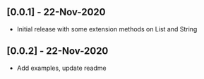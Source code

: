 ## [0.0.1] - 22-Nov-2020

- Initial release with some extension methods on List and String

## [0.0.2] - 22-Nov-2020

- Add examples, update readme
